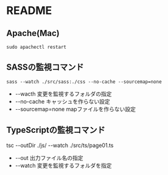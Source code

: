# README

## Apache(Mac)
`sudo apachectl restart`

## SASSの監視コマンド
`sass --watch ./src/sass:./css --no-cache --sourcemap=none`

- --wacth 変更を監視するフォルダの指定
- --no-cache  キャッシュを作らない設定
- --sourcemap=none  mapファイルを作らない設定

## TypeScriptの監視コマンド

tsc --outDir ./js/ --watch ./src/ts/page01.ts

- --out 出力ファイル名の指定
- --watch 変更を監視するフォルダを指定
